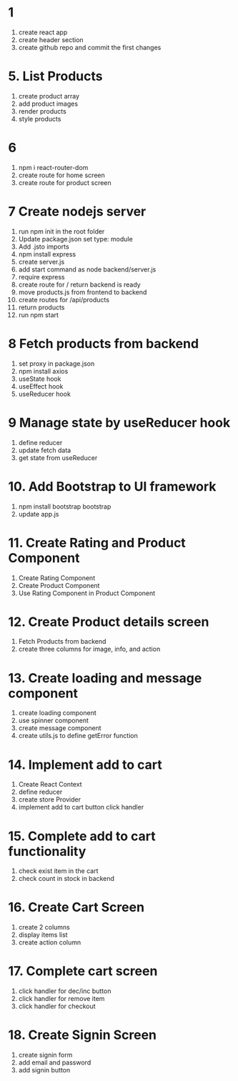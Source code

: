 # 1

1. create react app
2. create header section
3. create github repo and commit the first changes

# 5. List Products

1. create product array
2. add product images
3. render products
4. style products

# 6

1. npm i react-router-dom
2. create route for home screen
3. create route for product screen

# 7 Create nodejs server

1. run npm init in the root folder
2. Update package.json set type: module
3. Add .jsto imports
4. npm install express
5. create server.js
6. add start command as node backend/server.js
7. require express
8. create route for / return backend is ready
9. move products.js from frontend to backend
10. create routes for /api/products
11. return products
12. run npm start

# 8 Fetch products from backend

1. set proxy in package.json
2. npm install axios
3. useState hook
4. useEffect hook
5. useReducer hook

# 9 Manage state by useReducer hook

1. define reducer
2. update fetch data
3. get state from useReducer

# 10. Add Bootstrap to UI framework

1. npm install bootstrap bootstrap
2. update app.js

# 11. Create Rating and Product Component

1.  Create Rating Component
2.  Create Product Component
3.  Use Rating Component in Product Component

# 12. Create Product details screen

1. Fetch Products from backend
2. create three columns for image, info, and action

# 13. Create loading and message component

1. create loading component
2. use spinner component
3. create message component
4. create utils.js to define getError function

# 14. Implement add to cart

1. Create React Context
2. define reducer
3. create store Provider
4. implement add to cart button click handler

# 15. Complete add to cart functionality

1. check exist item in the cart
2. check count in stock in backend

# 16. Create Cart Screen

1. create 2 columns
2. display items list
3. create action column

# 17. Complete cart screen

1. click handler for dec/inc button
2. click handler for remove item
3. click handler for checkout

# 18. Create Signin Screen

1. create signin form
2. add email and password
3. add signin button
